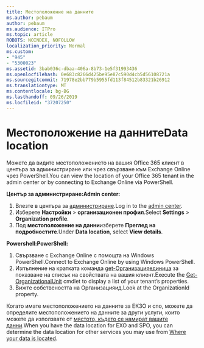 ```yaml
---
title: Местоположение на данните
ms.author: pebaum
author: pebaum
ms.audience: ITPro
ms.topic: article
ROBOTS: NOINDEX, NOFOLLOW
localization_priority: Normal
ms.custom:
- "945"
- "5300023"
ms.assetid: 3bab036c-dbaa-406a-8b73-1e5f31993436
ms.openlocfilehash: 0e683c8266d425be95e87c590d4cb5d56108721a
ms.sourcegitcommit: 71978e2bb779b5955fd113f84512b83321b26912
ms.translationtype: MT
ms.contentlocale: bg-BG
ms.lasthandoff: 09/26/2019
ms.locfileid: "37207250"
---
```

# <a name="data-location"></a><span data-ttu-id="933b0-102">Местоположение на данните</span><span class="sxs-lookup"><span data-stu-id="933b0-102">Data location</span></span>

<span data-ttu-id="933b0-103">Можете да видите местоположението на вашия Office 365 клиент в центъра за администриране или чрез свързване към Exchange Online чрез PowerShell.</span><span class="sxs-lookup"><span data-stu-id="933b0-103">You can view the location of your Office 365 tenant in the admin center or by connecting to Exchange Online via PowerShell.</span></span>


<span data-ttu-id="933b0-104">**Център за администриране:**</span><span class="sxs-lookup"><span data-stu-id="933b0-104">**Admin center:**</span></span>
1. <span data-ttu-id="933b0-105">Влезте в центъра за [администриране](https://admin.microsoft.com/Adminportal/Home).</span><span class="sxs-lookup"><span data-stu-id="933b0-105">Log in to the [admin center](https://admin.microsoft.com/Adminportal/Home).</span></span>
2. <span data-ttu-id="933b0-106">Изберете **Настройки** > **организационен профил**.</span><span class="sxs-lookup"><span data-stu-id="933b0-106">Select **Settings** > **Organization profile**.</span></span>
3. <span data-ttu-id="933b0-107">Под **местоположение на данни**изберете **Преглед на подробностите**.</span><span class="sxs-lookup"><span data-stu-id="933b0-107">Under **Data location**, select **View details**.</span></span>


<span data-ttu-id="933b0-108">**Powershell:**</span><span class="sxs-lookup"><span data-stu-id="933b0-108">**PowerShell:**</span></span>
1. <span data-ttu-id="933b0-109">Свързване с Exchange Online с помощта на Windows PowerShell.</span><span class="sxs-lookup"><span data-stu-id="933b0-109">Connect to Exchange Online by using Windows PowerShell.</span></span>
2. <span data-ttu-id="933b0-110">Изпълнение на кратката команда [get-Организацияединица](https://docs.microsoft.com/en-us/powershell/module/exchange/active-directory/get-organizationalunit) за показване на списък на свойствата на вашия клиент.</span><span class="sxs-lookup"><span data-stu-id="933b0-110">Execute the [Get-OrganizationalUnit](https://docs.microsoft.com/en-us/powershell/module/exchange/active-directory/get-organizationalunit) cmdlet to display a list of your tenant’s properties.</span></span> 
3. <span data-ttu-id="933b0-111">Вижте собствеността на Организацияид.</span><span class="sxs-lookup"><span data-stu-id="933b0-111">Look at the OrganizationId property.</span></span>

<span data-ttu-id="933b0-112">Когато имате местоположението на данните за ЕКЗО и спо, можете да определите местоположението на данните за други услуги, които можете да използвате от [мястото, където се намират вашите данни](https://products.office.com/where-is-your-data-located).</span><span class="sxs-lookup"><span data-stu-id="933b0-112">When you have the data location for EXO and SPO, you can determine the data location for other services you may use from [Where your data is located](https://products.office.com/where-is-your-data-located).</span></span>